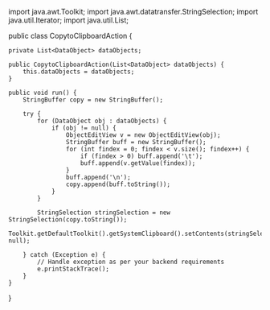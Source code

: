 import java.awt.Toolkit;
import java.awt.datatransfer.StringSelection;
import java.util.Iterator;
import java.util.List;

public class CopytoClipboardAction {

    private List<DataObject> dataObjects;

    public CopytoClipboardAction(List<DataObject> dataObjects) {
        this.dataObjects = dataObjects;
    }

    public void run() {
        StringBuffer copy = new StringBuffer();

        try {
            for (DataObject obj : dataObjects) {
                if (obj != null) {
                    ObjectEditView v = new ObjectEditView(obj);
                    StringBuffer buff = new StringBuffer();
                    for (int findex = 0; findex < v.size(); findex++) {
                        if (findex > 0) buff.append('\t');
                        buff.append(v.getValue(findex));
                    }
                    buff.append('\n');
                    copy.append(buff.toString());
                }
            }

            StringSelection stringSelection = new StringSelection(copy.toString());
            Toolkit.getDefaultToolkit().getSystemClipboard().setContents(stringSelection, null);

        } catch (Exception e) {
            // Handle exception as per your backend requirements
            e.printStackTrace();
        }
    }
}
